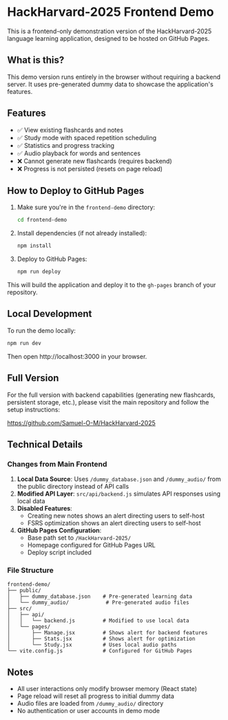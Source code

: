 # HackHarvard-2025 Frontend Demo

This is a frontend-only demonstration version of the HackHarvard-2025 language learning application, designed to be hosted on GitHub Pages.

## What is this?

This demo version runs entirely in the browser without requiring a backend server. It uses pre-generated dummy data to showcase the application's features.

## Features

- ✅ View existing flashcards and notes
- ✅ Study mode with spaced repetition scheduling
- ✅ Statistics and progress tracking
- ✅ Audio playback for words and sentences
- ❌ Cannot generate new flashcards (requires backend)
- ❌ Progress is not persisted (resets on page reload)

## How to Deploy to GitHub Pages

1. Make sure you're in the `frontend-demo` directory:
   ```bash
   cd frontend-demo
   ```

2. Install dependencies (if not already installed):
   ```bash
   npm install
   ```

3. Deploy to GitHub Pages:
   ```bash
   npm run deploy
   ```

This will build the application and deploy it to the `gh-pages` branch of your repository.

## Local Development

To run the demo locally:

```bash
npm run dev
```

Then open http://localhost:3000 in your browser.

## Full Version

For the full version with backend capabilities (generating new flashcards, persistent storage, etc.), please visit the main repository and follow the setup instructions:

https://github.com/Samuel-O-M/HackHarvard-2025

## Technical Details

### Changes from Main Frontend

1. **Local Data Source**: Uses `/dummy_database.json` and `/dummy_audio/` from the public directory instead of API calls
2. **Modified API Layer**: `src/api/backend.js` simulates API responses using local data
3. **Disabled Features**: 
   - Creating new notes shows an alert directing users to self-host
   - FSRS optimization shows an alert directing users to self-host
4. **GitHub Pages Configuration**:
   - Base path set to `/HackHarvard-2025/`
   - Homepage configured for GitHub Pages URL
   - Deploy script included

### File Structure

```
frontend-demo/
├── public/
│   ├── dummy_database.json    # Pre-generated learning data
│   └── dummy_audio/            # Pre-generated audio files
├── src/
│   ├── api/
│   │   └── backend.js         # Modified to use local data
│   └── pages/
│       ├── Manage.jsx         # Shows alert for backend features
│       ├── Stats.jsx          # Shows alert for optimization
│       └── Study.jsx          # Uses local audio paths
└── vite.config.js             # Configured for GitHub Pages
```

## Notes

- All user interactions only modify browser memory (React state)
- Page reload will reset all progress to initial dummy data
- Audio files are loaded from `/dummy_audio/` directory
- No authentication or user accounts in demo mode
